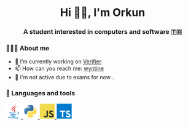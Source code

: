 <h1 align="center">Hi 👋🏻, I'm Orkun</h1>
<h3 align="center">A student interested in computers and software 🇹🇷</h3>

<h3 align="left">👨🏻‍💻 About me</h3>

- 🔭 I’m currently working on [Verifier](https://github.com/Wyntine/Verifier)
- 📫 How can you reach me: [wyntine](https://discord.com/users/920360120469311578)
- 📕 I'm not active due to exams for now...

<p align="left"></p>

<h3 align="left">🧰 Languages and tools</h3>
<p align="left">
  <a href="https://www.java.com" target="_blank" rel="noreferrer">
    <img
      src="https://raw.githubusercontent.com/devicons/devicon/master/icons/java/java-original.svg"
      alt="java"
      width="40"
      height="40"
    />
  </a>
    <a href="https://www.python.org" target="_blank" rel="noreferrer">
    <img
      src="https://raw.githubusercontent.com/devicons/devicon/master/icons/python/python-original.svg"
      alt="python"
      width="40"
      height="40"
    />
  </a>
  <a
    href="https://developer.mozilla.org/en-US/docs/Web/JavaScript"
    target="_blank"
    rel="noreferrer"
  >
    <img
      src="https://raw.githubusercontent.com/devicons/devicon/master/icons/javascript/javascript-original.svg"
      alt="javascript"
      width="40"
      height="40"
    />
  </a>
  <a href="https://www.typescriptlang.org/" target="_blank" rel="noreferrer">
    <img
      src="https://raw.githubusercontent.com/devicons/devicon/master/icons/typescript/typescript-original.svg"
      alt="typescript"
      width="40"
      height="40"
    />
  </a>
</p>
